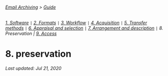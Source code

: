 ###### [Email Archiving](../README.md) > [Guide](./00-introduction.md)
###### [1. Software](./01-software.md) `|` [2. Formats](./02-formats.md) `|` [3. Workflow](./03-workflow.md) `|` [4. Acquisition](./04-acquisition.md) `|` [5. Transfer methods](./05-transfer-methods.md) `|` [6. Appraisal and selection](./06-appraisal-selection.md) `|` [7. Arrangement and description](./07-arrangement-description.md) `|` 8. Preservation | [9. Access](./09-access.md)

# 8. preservation


###### Last updated: Jul 21, 2020
